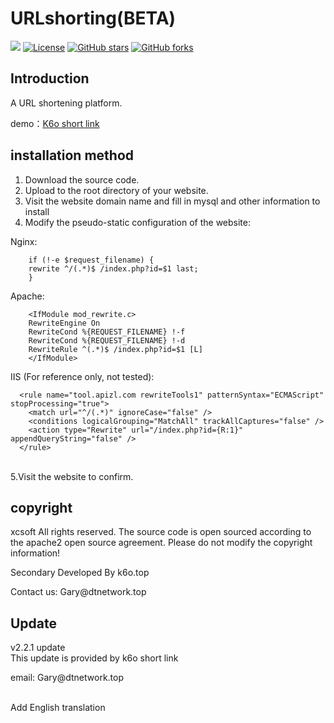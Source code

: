 # URLshorting(BETA)
[![](https://data.jsdelivr.com/v1/package/gh/soxft/Urlshorting/badge)](https://www.jsdelivr.com/package/gh/soxft/Urlshorting)
<a href="http://www.apache.org/licenses/LICENSE-2.0.html"> 
<img src="https://img.shields.io/github/license/soxft/URLshorting.svg" alt="License"></a>
<a href="https://github.com/soxft/URLshorting/stargazers"> 
<img src="https://img.shields.io/github/stars/soxft/URLshorting.svg" alt="GitHub stars"></a>
<a href="https://github.com/soxft/URLshorting/network/members"> 
<img src="https://img.shields.io/github/forks/soxft/URLshorting.svg" alt="GitHub forks"></a> 

## Introduction

A URL shortening platform.

demo：[K6o short link](https://www.k6o.top/)

## installation method
1. Download the source code.<br/>
2. Upload to the root directory of your website.<br/>
3. Visit the website domain name and fill in mysql and other information to install<br/>
4. Modify the pseudo-static configuration of the website:<br/>

Nginx:  
```
    if (!-e $request_filename) {
    rewrite ^/(.*)$ /index.php?id=$1 last;
    }
```

Apache:
```
    <IfModule mod_rewrite.c>
    RewriteEngine On
    RewriteCond %{REQUEST_FILENAME} !-f
    RewriteCond %{REQUEST_FILENAME} !-d
    RewriteRule ^(.*)$ /index.php?id=$1 [L]
    </IfModule>
```

IIS (For reference only, not tested):
```
  <rule name="tool.apizl.com rewriteTools1" patternSyntax="ECMAScript" stopProcessing="true">
    <match url="^/(.*)" ignoreCase="false" />
    <conditions logicalGrouping="MatchAll" trackAllCaptures="false" />
    <action type="Rewrite" url="/index.php?id={R:1}" appendQueryString="false" />
  </rule>
```


<br/>5.Visit the website to confirm.

## copyright
xcsoft All rights reserved. The source code is open sourced according to the apache2 open source agreement. Please do not modify the copyright information!
   <p>Secondary Developed By k6o.top</p>
   <p>Contact us: Gary@dtnetwork.top</p>

## Update
v2.2.1 update
<br/>This update is provided by k6o short link
   <p>email: Gary@dtnetwork.top</p>
<br/>Add English translation
